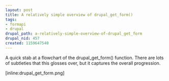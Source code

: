 ```yaml
--- 
layout: post
title: A relatively simple overview of drupal_get_form()
tags: 
- formapi
- drupal
drupal_path: a-relatively-simple-overview-of-drupal_get_form
drupal_nid: 457
created: 1159647540
---
```

A quick stab at a flowchart of the drupal_get_form() function. There are lots of subtleties that this glosses over, but it captures the overall progression.



[inline:drupal_get_form.png]
